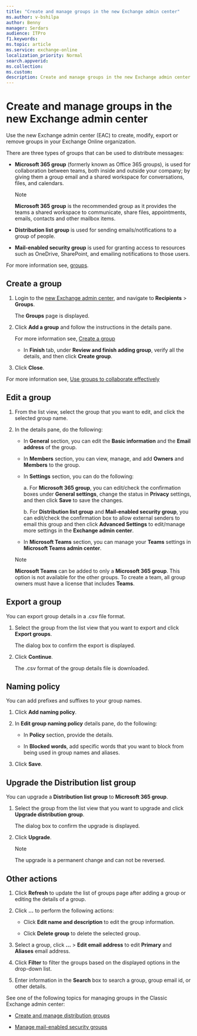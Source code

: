 ```yaml
---
title: "Create and manage groups in the new Exchange admin center"
ms.author: v-bshilpa
author: Benny
manager: Serdars
audience: ITPro
f1.keywords:
ms.topic: article
ms.service: exchange-online
localization_priority: Normal
search.appverid:
ms.collection:  
ms.custom:
description: Create and manage groups in the new Exchange admin center.
---
```


# Create and manage groups in the new Exchange admin center

Use the new Exchange admin center (EAC) to create, modify, export or remove groups in your Exchange Online organization.

There are three types of groups that can be used to distribute messages:

- **Microsoft 365 group** (formerly known as Office 365 groups), is used for collaboration between teams, both inside and outside your company; by giving them a group email and a shared workspace for conversations, files, and calendars.

  >[!NOTE]
  > **Microsoft 365 group** is the recommended group as it provides the teams a shared workspace to communicate, share files, appointments, emails, contacts and other mailbox items.

- **Distribution list group** is used for sending emails/notifications to a group of people.

- **Mail-enabled security group** is used for granting access to resources such as OneDrive, SharePoint, and emailing notifications to those users.

For more information see, [groups](https://docs.microsoft.com/microsoft-365/admin/create-groups/compare-groups?view=o365-worldwide).

## Create a group

1. Login to the [new Exchange admin center](https://admin.exchange.microsoft.com/#/), and navigate to **Recipients** > **Groups**.
  
     The **Groups** page is displayed.

2. Click **Add a group** and follow the instructions in the details pane.

   For more information see, [Create a group](https://docs.microsoft.com/microsoft-365/admin/create-groups/create-groups?view=o365-worldwide)
       
   - In **Finish** tab, under **Review and finish adding group**, verify all the details, and then click **Create group**.
            
3. Click **Close**.

For more information see, [Use groups to collaborate effectively](https://support.microsoft.com/office/learn-about-microsoft-365-groups-b565caa1-5c40-40ef-9915-60fdb2d97fa2?WT.mc_id=365AdminCSH&ui=en-US&rs=en-US&ad=US)
      
## Edit a group

1. From the list view, select the group that you want to edit, and click the selected group name.
  
2. In the details pane, do the following:

   - In **General** section, you can edit the **Basic information** and the **Email address** of the group.
   
   - In **Members** section, you can view, manage, and add **Owners** and **Members** to the group.
   
   - In **Settings** section, you can do the following:
   
     a. For **Microsoft 365 group**, you can edit/check the confirmation boxes under **General settings**, change the status in **Privacy** settings, and then click                   **Save** to save the changes.
      
     b. For **Distribution list group** and **Mail-enabled security group**, you can edit/check the confirmation box to allow external senders to email this group and then click **Advanced Settings** to edit/manage more settings in the **Exchange admin center**.
   
   - In **Microsoft Teams** section, you can manage your **Teams** settings in **Microsoft Teams admin center**.
    
   >[!NOTE]
   > **Microsoft Teams** can be added to only a **Microsoft 365 group**. This option is not available for the other groups. To create a team, all group owners must have a license that includes **Teams**.

## Export a group

You can export group details in a .csv file format. 

1. Select the group from the list view that you want to export and click **Export groups**.

   The dialog box to confirm the export is displayed.
   
2. Click **Continue**.

   The .csv format of the group details file is downloaded.

## Naming policy

You can add prefixes and suffixes to your group names.

1. Click **Add naming policy**.

2. In **Edit group naming policy** details pane, do the following:

   - In **Policy** section, provide the details. 
   
   - In **Blocked words**, add specific words that you want to block from being used in group names and aliases.
   
3. Click **Save**.

## Upgrade the Distribution list group

You can upgrade a **Distribution list group** to **Microsoft 365 group**.

1. Select the group from the list view that you want to upgrade and click **Upgrade distribution group**.

   The dialog box to confirm the upgrade is displayed.
   
2. Click **Upgrade**.

   >[!NOTE]
   > The upgrade is a permanent change and can not be reversed.
 
## Other actions

1. Click **Refresh** to update the list of groups page after adding a group or editing the details of a group.

2. Click **...** to perform the following actions:

   - Click **Edit name and description** to edit the group information.
    
   - Click **Delete group** to delete the selected group.
  
3. Select a group, click **...** > **Edit email address** to edit **Primary** and **Aliases** email address.

4. Click **Filter** to filter the groups based on the displayed options in the drop-down list.
  
5. Enter information in the **Search** box to search a group, group email id, or other details.

See one of the following topics for managing groups in the Classic Exchange admin center:

- [Create and manage distribution groups](https://docs.microsoft.com/Exchange/recipients-in-exchange-online/manage-distribution-groups/manage-distribution-groups)

- [Manage mail-enabled security groups](https://docs.microsoft.com/Exchange/recipients-in-exchange-online/manage-mail-enabled-security-groups)



